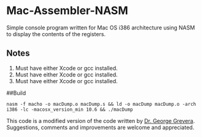 # Mac-Assembler-NASM

Simple console program written for Mac OS i386 architecture using NASM to display the contents of the registers.

## Notes

1. Must have either Xcode or gcc installed.
2. Must have either Xcode or gcc installed.
3. Must have either Xcode or gcc installed.

##Build		

```nasm -f macho -o macDump.o macDump.s && ld -o macDump macDump.o -arch i386 -lc -macosx_version_min 10.6 && ./macDump```

This code is a modified version of the code written by [Dr. George Grevera](http://people.sju.edu/~ggrevera/). Suggestions, comments and improvements are welcome and appreciated.
